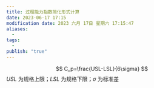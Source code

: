 ```yaml
---
title: 过程能力指数简化形式计算
date: 2023-06-17 17:15
modification date: 2023 六月 17日 星期六 17:15:47
aliases:
  - 
tags:
  - 
publish: "true"
---
```

$$
C_p=\frac{USL-LSL}{6\sigma}
$$
$USL$ 为规格上限；$LSL$ 为规格下限；$\sigma$ 为标准差